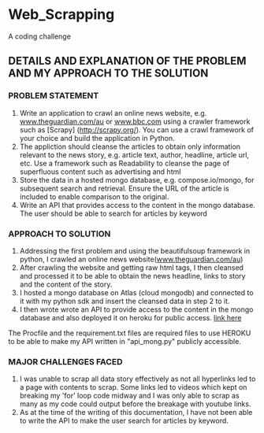 # Web_Scrapping
A coding challenge

## DETAILS AND EXPLANATION OF THE PROBLEM AND MY APPROACH TO THE SOLUTION

### PROBLEM STATEMENT
1. Write an application to crawl an online news website, e.g. www.theguardian.com/au or www.bbc.com using a crawler framework such as [Scrapy] (http://scrapy.org/). You can use a crawl framework of your choice and build the application in Python.
2. The appliction should cleanse the articles to obtain only information relevant to the news story, e.g. article text, author, headline, article url, etc. Use a framework such as Readability to cleanse the page of superfluous content such as advertising and html
3. Store the data in a hosted mongo database, e.g. compose.io/mongo, for subsequent search and retrieval. Ensure the URL of the article is included to enable comparison to the original.
4. Write an API that provides access to the content in the mongo database. The user should be able to search for articles by keyword

### APPROACH TO SOLUTION
1. Addressing the first problem and using the beautifulsoup framework in python, I crawled an online news website(www.theguardian.com/au)
2. After crawling the website and getting raw html tags, I then cleansed and processed it to be able to obtain the news headline, links to story and the content of the story.
3. I hosted a mongo database on Atlas (cloud mongodb) and connected to it with my python sdk and insert the cleansed data in step 2 to it.
4. I then wrote wrote an API to provide access to the content in the mongo database and also deployed it on heroku for public access. [link here](https://evening-badlands-93116.herokuapp.com/)

The Procfile and the requirement.txt files are required files to use HEROKU to be able to make my API written in "api_mong.py" publicly accessible.



### MAJOR CHALLENGES FACED
1. I was unable to scrap all data story effectively as not all hyperlinks led to a page with contents to scrap. Some links led to videos which kept on breaking my 'for' loop code midway and I was only able to scrap as many as my code could output before the breakage with youtube links.
2. As at the time of the writing of this documentation, I have not been able to write the API to make the user search for articles by keyword.


